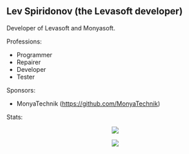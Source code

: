 ## Lev Spiridonov (the Levasoft developer)
Developer of Levasoft and Monyasoft.

Professions:
+ Programmer
+ Repairer
+ Developer
+ Tester

Sponsors:
+ MonyaTechnik (https://github.com/MonyaTechnik)

Stats:
<p align="center">
<a href="https://github.com/spiri-leo"><img src="https://github-profile-trophy.vercel.app/?username=spiri-leo&theme=material-palenight" "></a>
</p>

<p align="center">
<a href="https://github.com/spiri-leo"><img src="https://github-readme-stats.vercel.app/api?username=spiri-leo&show_icons=true&count_private=true&hide=stars&include_all_commits=true&theme=material-palenight"></a>
</p>
